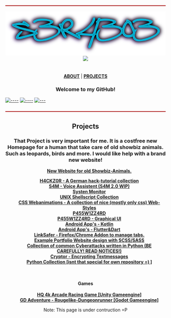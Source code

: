 
[![-----------------------------------------------------](https://github.com/sera619/sera619/blob/main/coloredred.png?raw=true)](#-)


<p align='center'>
<img align='center' src="https://github.com/sera619/Foxy/blob/master/Assets/CORE/Images/UI/LOGO.png?raw=true"></img>
<img align='center' src="https://github.blog/wp-content/uploads/2022/03/1200x630-GitHub-1.png?resize=1600%2C850"></img>
</p>
<strong><h1 align='center'></h1></strong>
<p align="center">
<strong><a href="https://www.hackzor.de/aboutme">ABOUT</a></strong>
|
<strong><a href='https://www.hackzor.de/about/more'>PROJECTS</a></strong>
<strong><h3 align='center'>Welcome to my GitHub!</h3></strong>
</p>

  [![----](https://img.shields.io/badge/YouTube-red?style=for-the-badge&logo=youtube&link=http://https://www.youtube.com/channel/UCJLXwZV5Kk4XRF6TSY_iPgQ&link=http://right)](https://www.youtube.com/channel/UCJLXwZV5Kk4XRF6TSY_iPgQ)
[![----](https://img.shields.io/badge/Codepen-grey?style=for-the-badge&logo=codepen&link=http://left&link=http://right)](https://codepen.io/sera619)
[![---](https://img.shields.io/badge/TryHackMe-darkred?style=for-the-badge&logo=tryhackme&link=http://left&link=http://right)](https://tryhackme.com/p/S3R43o3)

[![-----------------------------------------------------](https://github.com/sera619/sera619/blob/main/coloredred.png?raw=true)](#-)




<strong><h2 align='center'>Projects</h2></strong>
<h3 align='center'>That Project is very important for me. It is a costfree new Homepage for a human that take care of old showbiz animals. Such as leopards, birds and more. I would like help with a brand new website!</h3>

  <ul align='center' style='list-style:none;'>
<li><strong><a href='https://github.com/sera619/Leopard-HP'>New Website for old Showbiz-Animals.</a></strong></li>
</ul 



<br>
<p align='center'>
<ul align='center' style='list-style:none;'>
<li><strong><a href='https://www.hackzor.de'>H4CKZ0R - A German hack-tutorial collection</a></strong></li>
<li><strong><a href='https://github.com/sera619/VoiceAssistent'>S4M - Voice Assistent <a href='https://github.com/sera619/S4M-2.0'>(S4M 2.0 WIP)</a></a></strong></li>
<li><strong><a href='https://github.com/sera619/system-manager-python'>Systen Monitor</a></strong></li>
<li><strong><a href='https://github.com/sera619/BashDIC'>UNIX Shellscript Collection</a></strong></li>
<li><strong><a href='https://github.com/sera619/PureCSS-Animations'>CSS Webanimations - A collection of nice (mostly only css) Web-Styles</a></strong></li>
<li><strong><a href='https://github.com/sera619/PasswordManager'>P455W1ZZ4RD</a></strong></li>
<li><strong><a href='https://github.com/sera619/PassWizzard-GUI'>P455W1ZZ4RD - Graphical UI</a></strong></li>
<li><strong><a href='https://github.com/sera619/Android-Apps-Kotlin'>Android App's - Kotlin</a></strong></li>
<li><strong><a href='https://github.com/sera619/Practice_Apps'>Android App's - Flutter&Dart</a></strong></li>
<li><strong><a href='https://github.com/sera619/LinkSafer-FireFox'>LinkSafer - Firefox/Chrome Addon to manage tabs.</a></strong></li>
<li><strong><a href='https://github.com/sera619/Portfolio-SASS'>Example Portfolio Website design with SCSS/SASS</a></strong></li>
<li><strong><a href='https://github.com/sera619/PandorasBox---HackWithPython'>Collection of common Cyberattacks written in Python (BE CAREFULLY! READ NOTICES!)</a></strong></li>
<li><strong><a href='https://github.com/sera619/Cryptor-MessageEncryption'>Cryptor - Encrypting Textmessages</a></strong></li>
<li><strong><a href='https://github.com/sera619/Python-Collection'>Python Collection [isnt that special for own repository =) ]</a></strong></li>
</ul>
<br>
<strong><h4 align='center'>Games</h4></strong>
<ul align="center" style="list-style:none;">
<li><strong><a href='https://github.com/sera619/2Race-3DRacingGame-Unity'>HQ 4k Arcade Racing Game [Unity Gameengine]</a></strong></li>
<li><strong><a href='https://github.com/sera619/GD-Adventure-Godot'>GD Adventure - Rougelike-Dungeonrunner [Godot Gameengine]</a></strong></li>
</ul>


</p>
<p align='center'>Note: This page is under contruction =P</p>


